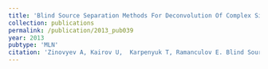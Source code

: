 ```yaml
---
title: 'Blind Source Separation Methods For Deconvolution Of Complex Signals In Cancer Biology'
collection: publications
permalink: /publication/2013_pub039
year: 2013
pubtype: 'MLN'
citation: 'Zinovyev A, Kairov U,  Karpenyuk T, Ramanculov E. Blind Source Separation Methods For Deconvolution Of Complex Signals In Cancer Biology. 2013. <i>Biochemical and Biophysical Research Communications</i> <b>430</b>(3), 1182-1187.'
---
```

